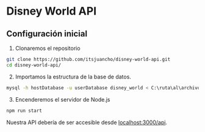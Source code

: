 # Disney World API

## Configuración inicial

1. Clonaremos el repositorio

```sh
git clone https://github.com/itsjuancho/disney-world-api.git
cd disney-world-api/
```

2. Importamos la estructura de la base de datos.

```sh
mysql -h hostDatabase -u userDatabase disney_world < C:\ruta\al\archivo.sql
```

3. Encenderemos el servidor de Node.js

```sh
npm run start
```

Nuestra API debería de ser accesible desde [localhost:3000/api](http://localhost:3000/api).